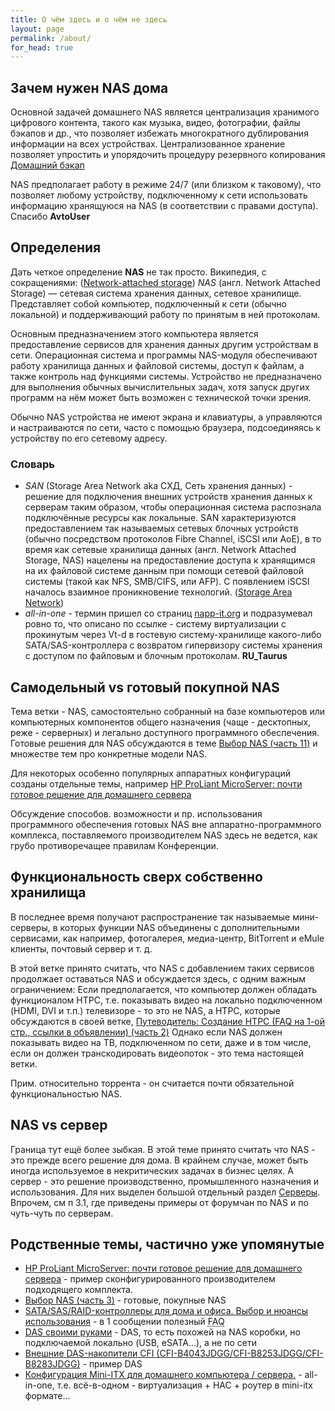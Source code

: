 ```yaml
---
title: О чём здесь и о чём не здесь
layout: page
permalink: /about/
for_head: true
---
```


## Зачем нужен NAS дома

Основной задачей домашнего NAS является централизация хранимого цифрового контента,
такого как музыка, видео, фотографии, файлы бэкапов и др., что позволяет избежать
многократного дублирования информации на всех устройствах. Централизованное хранение позволяет
упростить и упорядочить процедуру резервного копирования
[Домашний бэкап](http://forum.ixbt.com/topic.cgi?id=11:37198 "http://forum.ixbt.com/topic.cgi?id=11:37198")

NAS предполагает работу в режиме 24/7 (или близком к таковому), что позволяет любому
устройству, подключенному к сети использовать информацию хранящуюся на NAS (в соответствии с правами доступа).
Спасибо __AvtoUser__


## Определения

Дать четкое определение __NAS__ не так просто. Википедия, с сокращениями:
([Network-attached storage](https://en.wikipedia.org/wiki/Network-attached_storage))
_NAS_ (англ. Network Attached Storage) — сетевая система хранения данных, сетевое хранилище.
Представляет собой компьютер, подключенный к сети (обычно локальной) и поддерживающий работу по принятым в
ней протоколам.

Основным предназначением этого компьютера является предоставление сервисов для хранения данных другим
устройствам в сети. Операционная система и программы NAS-модуля обеспечивают работу хранилища данных и
файловой системы, доступ к файлам, а также контроль над функциями системы. Устройство не предназначено
для выполнения обычных вычислительных задач, хотя запуск других программ на нём может быть возможен
с технической точки зрения.

Обычно NAS устройства не имеют экрана и клавиатуры, а управляются и настраиваются по сети, часто
с помощью браузера, подсоединяясь к устройству по его сетевому адресу.

### Словарь
* _SAN_ (Storage Area Network aka СХД, Сеть хранения данных) - решение для подключения внешних устройств
  хранения данных к серверам таким образом, чтобы операционная система распознала подключённые ресурсы
  как локальные. SAN характеризуются предоставлением так называемых сетевых блочных устройств
  (обычно посредством протоколов Fibre Channel, iSCSI или AoE), в то время как сетевые хранилища
  данных (англ. Network Attached Storage, NAS) нацелены на предоставление доступа к хранящимся на их
  файловой системе данным при помощи сетевой файловой системы (такой как NFS, SMB/CIFS, или AFP).
  C появлением iSCSI началось взаимное проникновение технологий.
  ([Storage Area Network](http://en.wikipedia.org/wiki/Storage%20Area%20Network))
* _all-in-one_ - термин пришел со страниц
  [napp-it.org](http://www.napp-it.org/napp-it/all-in-one/index_en.html) и подразумевал ровно то,
  что описано по ссылке - систему виртуализации с прокинутым через Vt-d в гостевую систему-хранилище
  какого-либо SATA/SAS-контроллера с возвратом гипервизору системы хранения с доступом по файловым и
  блочным протоколам. __RU_Taurus__


## Самодельный vs готовый покупной NAS

Тема ветки - NAS, самостоятельно собранный на базе компьютеров или компьютерных компонентов общего назначения
(чаще - десктопных, реже - серверных) и легально доступного программного обеспечения.
Готовые решения для NAS обсуждаются в теме
[Выбор NAS (часть 11)](http://forum.ixbt.com/topic.cgi?id=109:82) и множестве тем про конкретные модели NAS.

Для некоторых особенно популярных аппаратных конфигураций созданы отдельные темы, например
[HP ProLiant MicroServer: почти готовое решение для домашнего сервера](http://forum.ixbt.com/topic.cgi?id=109:180)

Обсуждение способов. возможности и пр. использования программного обеспечения готовых NAS вне
аппаратно-программного комплекса, поставляемого производителем NAS здесь не ведется,
как грубо противоречащее правилам Конференции.

## Функциональность сверх собственно хранилища

В последнее время получают распространение так называемые мини-серверы, в которых функции NAS объединены
с дополнительными сервисами, как например, фотогалерея, медиа-центр, BitTorrent и eMule клиенты,
почтовый сервер и т. д.

В этой ветке принято считать, что NAS с добавлением таких сервисов продолжает оставаться NAS и обсуждается здесь,
с одним важным ограничением: Если предполагается, что компьютер должен обладать функционалом HTPC,
т.е. показывать видео на локально подключенном (HDMI, DVI и т.п.) телевизоре - то это не NAS,
а HTPC, которые обсуждаются в своей ветке,
[Путеводитель: Создание HTPC (FAQ на 1-ой стр., ссылки в объявлении) (часть 2)](http://forum.ixbt.com/topic.cgi?id=60:3200)
Однако если NAS должен показывать видео на ТВ, подключенном по сети, даже и в том числе, если он должен транскодировать
видеопоток - это тема настоящей ветки.

Прим. относительно торрента - он считается почти обязательной функциональностью NAS.

## NAS vs сервер

Граница тут ещё более зыбкая. В этой теме принято считать что NAS - это прежде всего решение для дома.
В крайнем случае, может быть иногда используемое в некритических задачах в бизнес целях.
А сервер - это решение производственно, промышленного назначения и использования.
Для них выделен большой отдельный раздел [Серверы](http://forum.ixbt.com/?id=66 "http://forum.ixbt.com/?id=66").
Впрочем, см п 3.1, где приведены примеры от форумчан по NAS и по чуть-чуть по серверам.

## Родственные темы, частично уже упомянутые

* [HP ProLiant MicroServer: почти готовое решение для домашнего сервера](http://forum.ixbt.com/topic.cgi?id=109:180) - пример
сконфигурированного производителем подходящего комплекта.
* [Выбор NAS (часть 3)](http://forum.ixbt.com/topic.cgi?id=4:127872) - готовые, покупные NAS
* [SATA/SAS/RAID-контроллеры для дома и офиса. Выбор и нюансы использования](http://forum.ixbt.com/topic.cgi?id=11:35147) - в
1 сообщении полезный <abbr title="Frequently Asked Questions">FAQ</abbr>
* [DAS своими руками](http://forum.ixbt.com/topic.cgi?id=11:44044) - DAS, то есть похожей на NAS коробки,
  но подключаемой локально (USB, eSATA…), а не по сети
* [Внешние DAS-накопители CFI (CFI-B4043JDGG/CFI-B8253JDGG/CFI-B8283JDGG)](http://forum.ixbt.com/topic.cgi?id=11:43299) - пример
DAS
* [Конфигурация Mini-ITX для домашнего компьютера / сервера.](http://forum.ixbt.com/topic.cgi?id=4:99861) - all-in-one,
  т.е. всё-в-одном - виртуализация + НАС + роутер в mini-itx формате…
